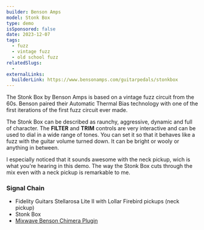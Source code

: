```yaml
---
builder: Benson Amps
model: Stonk Box
type: demo
isSponsored: false
date: 2023-12-07
tags:
  - fuzz
  - vintage fuzz
  - old school fuzz
relatedSlugs:
  -
externalLinks:
  builderLink: https://www.bensonamps.com/guitarpedals/stonkbox
---
```


The Stonk Box by Benson Amps is based on a vintage fuzz circuit from the 60s. Benson paired their Automatic Thermal Bias technology with one of the first iterations of the first fuzz circuit ever made.

The Stonk Box can be described as raunchy, aggressive, dynamic and full of character. The **FILTER** and **TRIM** controls are very interactive and can be used to dial in a wide range of tones. You can set it so that it behaves like a fuzz with the guitar volume turned down. It can be bright or wooly or anything in between.

I especially noticed that it sounds awesome with the neck pickup, wich is what you're hearing in this demo. The way the Stonk Box cuts through the mix even with a neck pickup is remarkable to me.

### Signal Chain

- Fidelity Guitars Stellarosa Lite II with Lollar Firebird pickups (neck pickup)
- Stonk Box
- [Mixwave Benson Chimera Plugin](https://www.mixwave.net/products/benson-chimera)
